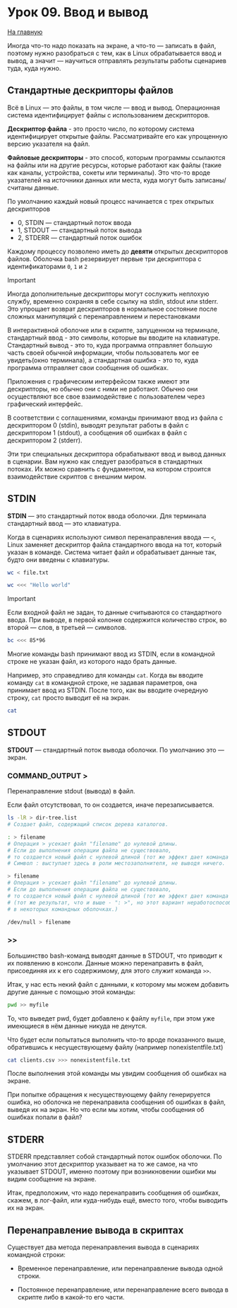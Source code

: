 # Урок 09. Ввод и вывод
[На главную](/mdk0401.github.io)

Иногда что-то надо показать на экране, а что-то — записать в файл, поэтому нужно разобраться с тем, как в Linux обрабатывается ввод и вывод, а значит — научиться отправлять результаты работы сценариев туда, куда нужно. 

## Стандартные дескрипторы файлов
Всё в Linux — это файлы, в том числе — ввод и вывод. Операционная система идентифицирует файлы с использованием дескрипторов.

**Дескриптор файла** - это просто число, по которому система идентифицирует открытые файлы. Рассматривайте его как упрощенную версию указателя на файл.

**Файловые дескрипторы** - это способ, которым программы ссылаются на файлы или на другие ресурсы, которые работают как файлы (такие как каналы, устройства, сокеты или терминалы). Это что-то вроде указателей на источники данных или места, куда могут быть записаны/считаны данные. 

По умолчанию каждый новый процесс начинается с трех открытых дескрипторов

+ 0, STDIN — стандартный поток ввода
+ 1, STDOUT — стандартный поток вывода
+ 2, STDERR — стандартный поток ошибок

Каждому процессу позволено иметь до **девяти** открытых дескрипторов файлов. Оболочка bash резервирует первые три дескриптора с идентификаторами ```0```, ```1``` и ```2```

> [!IMPORTANT]
>  Иногда дополнительные дескрипторы могут сослужить неплохую службу, временно сохраняя в себе ссылку на stdin, stdout или stderr. Это упрощает возврат дескрипторов в нормальное состояние после сложных манипуляций с перенаправлением и перестановками

В интерактивной оболочке или в скрипте, запущенном на терминале, стандартный ввод - это символы, которые вы вводите на клавиатуре. Стандартный вывод - это то, куда программа отправляет большую часть своей обычной информации, чтобы пользователь мог ее увидеть(окно терминала), а стандартная ошибка - это то, куда программа отправляет свои сообщения об ошибках.

Приложения с графическим интерфейсом также имеют эти дескрипторы, но обычно они с ними не работают. Обычно они осуществляют все свое взаимодействие с пользователем через графический интерфейс.

В соответствии с соглашениями, команды принимают ввод из файла с дескриптором 0 (stdin), выводят результат работы в файл с дескриптором 1 (stdout), а сообщения об ошибках в файл с дескриптором 2 (stderr). 

Эти три специальных дескриптора обрабатывают ввод и вывод данных в сценарии. Вам нужно как следует разобраться в стандартных потоках. Их можно сравнить с фундаментом, на котором строится взаимодействие скриптов с внешним миром. 

## STDIN
**STDIN** — это стандартный поток ввода оболочки. Для терминала стандартный ввод — это клавиатура.

Когда в сценариях используют символ перенаправления ввода — ```<```, Linux заменяет дескриптор файла стандартного ввода на тот, который указан в команде. Система читает файл и обрабатывает данные так, будто они введены с клавиатуры.

```bash
wc < file.txt
```

```bash
wc <<< "Hello world"
```

> [!IMPORTANT]
> Если входной файл не задан, то данные считываются со стандартного ввода. При выводе, в первой колонке содержится количество строк, во второй — слов, в третьей — символов.

```bash
bc <<< 85*96
```

Многие команды bash принимают ввод из STDIN, если в командной строке не указан файл, из которого надо брать данные. 

Например, это справедливо для команды ```cat```. Когда вы вводите команду ```cat``` в командной строке, не задавая параметров, она принимает ввод из STDIN. После того, как вы вводите очередную строку, ```cat``` просто выводит её на экран.

```bash
cat
```

## STDOUT
**STDOUT** — стандартный поток вывода оболочки. По умолчанию это — экран. 

### COMMAND_OUTPUT >
Перенаправление stdout (вывода) в файл.

Если файл отсутствовал, то он создается, иначе перезаписывается.

```bash
ls -lR > dir-tree.list
# Создает файл, содержащий список дерева каталогов.

: > filename
# Операция > усекает файл "filename" до нулевой длины.
# Если до выполнения операции файла не существовало,
# то создается новый файл с нулевой длиной (тот же эффект дает команда 'touch').
# Символ : выступает здесь в роли местозаполнителя, не выводя ничего.

> filename
# Операция > усекает файл "filename" до нулевой длины.
# Если до выполнения операции файла не существовало,
# то создается новый файл с нулевой длиной (тот же эффект дает команда 'touch').
# (тот же результат, что и выше - ": >", но этот вариант неработоспособен
# в некоторых командных оболочках.)

/dev/null > filename
```

### >>
Большинство bash-команд выводят данные в STDOUT, что приводит к их появлению в консоли. Данные можно перенаправить в файл, присоединяя их к его содержимому, для этого служит команда ```>>```.

Итак, у нас есть некий файл с данными, к которому мы можем добавить другие данные с помощью этой команды:

```bash
pwd >> myfile
```

То, что выведет pwd, будет добавлено к файлу ```myfile```, при этом уже имеющиеся в нём данные никуда не денутся.

Что будет если попытаться выполнить что-то вроде показанного выше, обратившись к несуществующему файлу (например nonexistentfile.txt)

```bash
cat clients.csv >>> nonexistentfile.txt
```

После выполнения этой команды мы увидим сообщения об ошибках на экране.

При попытке обращения к несуществующему файлу генерируется ошибка, но оболочка не перенаправила сообщения об ошибках в файл, выведя их на экран. Но что если мы хотим, чтобы сообщения
об ошибках попали в файл?

## STDERR
STDERR представляет собой стандартный поток ошибок оболочки. По умолчанию этот дескриптор указывает на то же самое, на что указывает STDOUT, именно поэтому при возникновении ошибки мы видим сообщение на экране.

Итак, предположим, что надо перенаправить сообщения об ошибках, скажем, в лог-файл, или куда-нибудь ещё, вместо того, чтобы выводить их на экран.

## Перенаправление вывода в скриптах
Существует два метода перенаправления вывода в сценариях командной строки:

+ Временное перенаправление, или перенаправление вывода одной строки.

+ Постоянное перенаправление, или перенаправление всего вывода в скрипте либо в какой-то его части.




